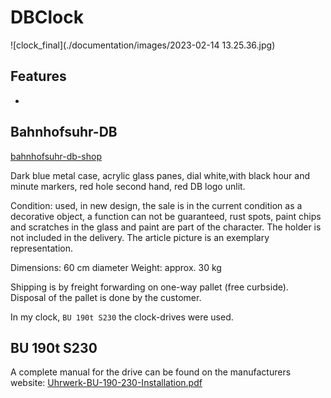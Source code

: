# DBClock

![clock_final](./documentation/images/2023-02-14 13.25.36.jpg)

## Features

* 

## Bahnhofsuhr-DB

[bahnhofsuhr-db-shop](https://bahnshop.de/db-originale/sonstiges/1749/bahnhofsuhr-db)

Dark blue metal case, acrylic glass panes, dial white,with black hour and minute markers, red hole second hand, red DB logo unlit.

Condition: used, in new design, the sale is in the current condition as a decorative object, a function can not be guaranteed, rust spots, paint chips and scratches in the glass and paint are part of the character. The holder is not included in the delivery. The article picture is an exemplary representation.

Dimensions: 60 cm diameter
Weight: approx. 30 kg

Shipping is by freight forwarding on one-way pallet (free curbside). Disposal of the pallet is done by the customer.

In my clock, `BU 190t S230` the clock-drives were used.

## BU 190t S230

A complete manual for the drive can be found on the manufacturers website:
[Uhrwerk-BU-190-230-Installation.pdf](https://www.buerk-mobatime.de/wp-content/uploads/2020/01/BD-800603.01-Uhrwerk-BU-190-230-Installation.pdf)

